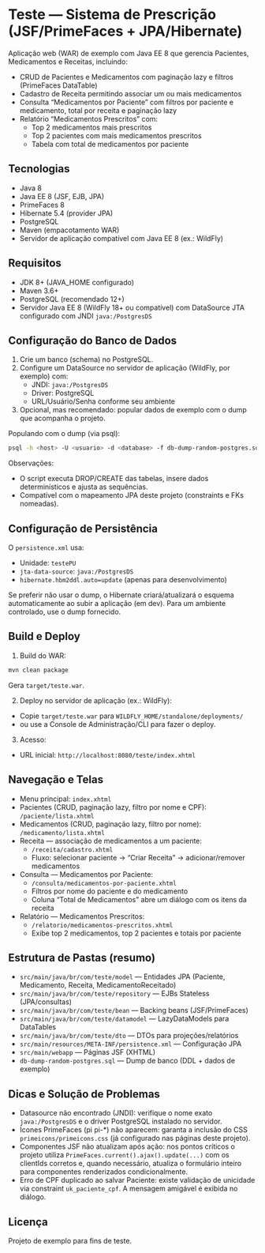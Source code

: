# Teste — Sistema de Prescrição (JSF/PrimeFaces + JPA/Hibernate)

Aplicação web (WAR) de exemplo com Java EE 8 que gerencia Pacientes, Medicamentos e Receitas, incluindo:
- CRUD de Pacientes e Medicamentos com paginação lazy e filtros (PrimeFaces DataTable)
- Cadastro de Receita permitindo associar um ou mais medicamentos
- Consulta “Medicamentos por Paciente” com filtros por paciente e medicamento, total por receita e paginação lazy
- Relatório “Medicamentos Prescritos” com:
  - Top 2 medicamentos mais prescritos
  - Top 2 pacientes com mais medicamentos prescritos
  - Tabela com total de medicamentos por paciente

## Tecnologias
- Java 8
- Java EE 8 (JSF, EJB, JPA)
- PrimeFaces 8
- Hibernate 5.4 (provider JPA)
- PostgreSQL
- Maven (empacotamento WAR)
- Servidor de aplicação compatível com Java EE 8 (ex.: WildFly)

## Requisitos
- JDK 8+ (JAVA_HOME configurado)
- Maven 3.6+
- PostgreSQL (recomendado 12+)
- Servidor Java EE 8 (WildFly 18+ ou compatível) com DataSource JTA configurado com JNDI `java:/PostgresDS`

## Configuração do Banco de Dados
1. Crie um banco (schema) no PostgreSQL.
2. Configure um DataSource no servidor de aplicação (WildFly, por exemplo) com:
   - JNDI: `java:/PostgresDS`
   - Driver: PostgreSQL
   - URL/Usuário/Senha conforme seu ambiente
3. Opcional, mas recomendado: popular dados de exemplo com o dump que acompanha o projeto.

Populando com o dump (via psql):
```bash
psql -h <host> -U <usuario> -d <database> -f db-dump-random-postgres.sql
```
Observações:
- O script executa DROP/CREATE das tabelas, insere dados determinísticos e ajusta as sequências.
- Compatível com o mapeamento JPA deste projeto (constraints e FKs nomeadas).

## Configuração de Persistência
O `persistence.xml` usa:
- Unidade: `testePU`
- `jta-data-source`: `java:/PostgresDS`
- `hibernate.hbm2ddl.auto=update` (apenas para desenvolvimento)

Se preferir não usar o dump, o Hibernate criará/atualizará o esquema automaticamente ao subir a aplicação (em dev). Para um ambiente controlado, use o dump fornecido.

## Build e Deploy
1. Build do WAR:
```bash
mvn clean package
```
Gera `target/teste.war`.

2. Deploy no servidor de aplicação (ex.: WildFly):
- Copie `target/teste.war` para `WILDFLY_HOME/standalone/deployments/`
- ou use a Console de Administração/CLI para fazer o deploy.

3. Acesso:
- URL inicial: `http://localhost:8080/teste/index.xhtml`

## Navegação e Telas
- Menu principal: `index.xhtml`
- Pacientes (CRUD, paginação lazy, filtro por nome e CPF): `/paciente/lista.xhtml`
- Medicamentos (CRUD, paginação lazy, filtro por nome): `/medicamento/lista.xhtml`
- Receita — associação de medicamentos a um paciente:
  - `/receita/cadastro.xhtml`
  - Fluxo: selecionar paciente → “Criar Receita” → adicionar/remover medicamentos
- Consulta — Medicamentos por Paciente:
  - `/consulta/medicamentos-por-paciente.xhtml`
  - Filtros por nome do paciente e do medicamento
  - Coluna “Total de Medicamentos” abre um diálogo com os itens da receita
- Relatório — Medicamentos Prescritos:
  - `/relatorio/medicamentos-prescritos.xhtml`
  - Exibe top 2 medicamentos, top 2 pacientes e totais por paciente

## Estrutura de Pastas (resumo)
- `src/main/java/br/com/teste/model` — Entidades JPA (Paciente, Medicamento, Receita, MedicamentoReceitado)
- `src/main/java/br/com/teste/repository` — EJBs Stateless (JPA/consultas)
- `src/main/java/br/com/teste/bean` — Backing beans (JSF/PrimeFaces)
- `src/main/java/br/com/teste/datamodel` — LazyDataModels para DataTables
- `src/main/java/br/com/teste/dto` — DTOs para projeções/relatórios
- `src/main/resources/META-INF/persistence.xml` — Configuração JPA
- `src/main/webapp` — Páginas JSF (XHTML)
- `db-dump-random-postgres.sql` — Dump de banco (DDL + dados de exemplo)

## Dicas e Solução de Problemas
- Datasource não encontrado (JNDI): verifique o nome exato `java:/PostgresDS` e o driver PostgreSQL instalado no servidor.
- Ícones PrimeFaces (pi pi-*) não aparecem: garanta a inclusão do CSS `primeicons/primeicons.css` (já configurado nas páginas deste projeto).
- Componentes JSF não atualizam após ação: nos pontos críticos o projeto utiliza `PrimeFaces.current().ajax().update(...)` com os clientIds corretos e, quando necessário, atualiza o formulário inteiro para componentes renderizados condicionalmente.
- Erro de CPF duplicado ao salvar Paciente: existe validação de unicidade via constraint `uk_paciente_cpf`. A mensagem amigável é exibida no diálogo.

## Licença
Projeto de exemplo para fins de teste.
